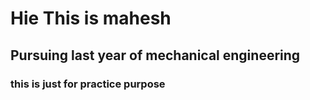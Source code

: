 # Hie This is mahesh
## Pursuing last year of mechanical engineering
### this is just for practice purpose
